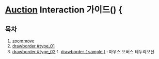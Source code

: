 
# [Auction](http://www.auction.co.kr) Interaction  가이드() {

## <a name='TOC'><a name='TOC'>목차</a>

  1. [zoommove](http://emersonthompson.com.br/zoomove/)
  2. [drawborder #type_01](./drawborder/drawborder_01.html)
  3. [drawborder #type_02](./drawborder/drawborder_02.html)
	1. [drawborder ( sample )](https://github.com/Guide-Line/Interaction-/blob/master/drawborder/drawborder.html) : 마우스 오버스 테두리모션
